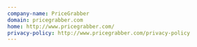 ```yaml
---
company-name: PriceGrabber
domain: pricegrabber.com
home: http://www.pricegrabber.com/
privacy-policy: http://www.pricegrabber.com/privacy-policy
---
```




